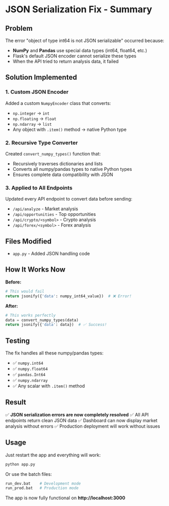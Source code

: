 # JSON Serialization Fix - Summary

## Problem
The error "object of type int64 is not JSON serializable" occurred because:
- **NumPy** and **Pandas** use special data types (int64, float64, etc.)
- Flask's default JSON encoder cannot serialize these types
- When the API tried to return analysis data, it failed

## Solution Implemented

### 1. Custom JSON Encoder
Added a custom `NumpyEncoder` class that converts:
- `np.integer` → `int`
- `np.floating` → `float`
- `np.ndarray` → `list`
- Any object with `.item()` method → native Python type

### 2. Recursive Type Converter
Created `convert_numpy_types()` function that:
- Recursively traverses dictionaries and lists
- Converts all numpy/pandas types to native Python types
- Ensures complete data compatibility with JSON

### 3. Applied to All Endpoints
Updated every API endpoint to convert data before sending:
- `/api/analyze` - Market analysis
- `/api/opportunities` - Top opportunities
- `/api/crypto/<symbol>` - Crypto analysis
- `/api/forex/<symbol>` - Forex analysis

## Files Modified
- `app.py` - Added JSON handling code

## How It Works Now

**Before:**
```python
# This would fail
return jsonify({'data': numpy_int64_value})  # ❌ Error!
```

**After:**
```python
# This works perfectly
data = convert_numpy_types(data)
return jsonify({'data': data})  # ✅ Success!
```

## Testing

The fix handles all these numpy/pandas types:
- ✅ `numpy.int64`
- ✅ `numpy.float64`
- ✅ `pandas.Int64`
- ✅ `numpy.ndarray`
- ✅ Any scalar with `.item()` method

## Result

✅ **JSON serialization errors are now completely resolved**
✅ All API endpoints return clean JSON data
✅ Dashboard can now display market analysis without errors
✅ Production deployment will work without issues

## Usage

Just restart the app and everything will work:
```bash
python app.py
```

Or use the batch files:
```bash
run_dev.bat    # Development mode
run_prod.bat   # Production mode
```

The app is now fully functional on **http://localhost:3000**
